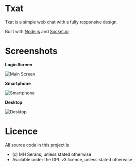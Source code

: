 Txat
====

Txat is a simple web chat with a fully responsive design.

Built with [Node.js](http://nodejs.org/) and [Socket.io](http://socket.io/)

Screenshots
===========
**Login Screen**

![Main Screen](http://i.imgur.com/svEuCd9.png "Main Screen")

**Smartphone**

![Smartphone](http://i.imgur.com/WiOUpS1.png "Smartphone")

**Desktop**

![Desktop](http://i.imgur.com/MUsCniIh.png "Desktop")


Licence
========
All source code in this project is
  * (c) MH Serans, unless stated otherwise
  * Available under the GPL v3 licence, unless stated otherwise
